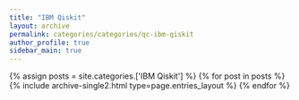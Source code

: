 ```yaml
---
title: "IBM Qiskit"
layout: archive
permalink: categories/categories/qc-ibm-qiskit
author_profile: true
sidebar_main: true
---
```



{% assign posts = site.categories.['IBM Qiskit'] %}
{% for post in posts %} {% include archive-single2.html type=page.entries_layout %} {% endfor %}